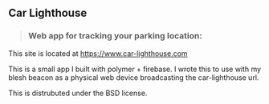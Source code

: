 ## Car Lighthouse

> ### Web app for tracking your parking location:

This site is located at https://www.car-lighthouse.com

This is a small app I built with polymer + firebase.  I wrote this to use with my blesh beacon as a physical web device broadcasting the car-lighthouse url.

This is distrubuted under the BSD license.